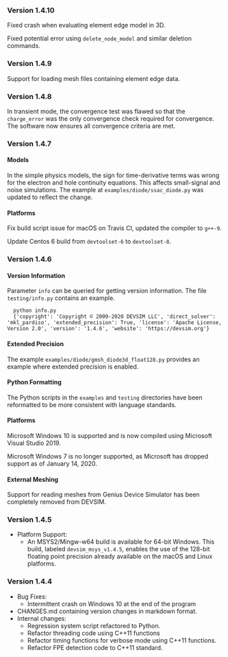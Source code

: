 
### Version 1.4.10

Fixed crash when evaluating element edge model in 3D.

Fixed potential error using ``delete_node_model`` and similar deletion commands.

### Version 1.4.9

Support for loading mesh files containing element edge data.

### Version 1.4.8

In transient mode, the convergence test was flawed so that the ``charge_error`` was the only convergence check required for convergence.  The software now ensures all convergence criteria are met.

### Version 1.4.7

#### Models

In the simple physics models, the sign for time-derivative terms was wrong for the electron and hole continuity equations.  This affects small-signal and noise simulations.  The example at ``examples/diode/ssac_diode.py`` was updated to reflect the change.

#### Platforms

Fix build script issue for macOS on Travis CI, updated the compiler to ``g++-9``.

Update Centos 6 build from ``devtoolset-6`` to ``devtoolset-8``.

### Version 1.4.6

#### Version Information

Parameter ``info`` can be queried for getting version information.  The file ``testing/info.py`` contains an example.

```
  python info.py
  {'copyright': 'Copyright © 2009-2020 DEVSIM LLC', 'direct_solver': 'mkl_pardiso', 'extended_precision': True, 'license': 'Apache License, Version 2.0', 'version': '1.4.6', 'website': 'https://devsim.org'}
```

#### Extended Precision

The example ``examples/diode/gmsh_diode3d_float128.py`` provides an example where extended precision is enabled.

#### Python Formatting

The Python scripts in the ``examples`` and ``testing`` directories have been reformatted to be more consistent with language standards.

#### Platforms

Microsoft Windows 10 is supported and is now compiled using Microsoft Visual Studio 2019.

Microsoft Windows 7 is no longer supported, as Microsoft has dropped support as of January 14, 2020.

#### External Meshing

Support for reading meshes from Genius Device Simulator has been completely removed from DEVSIM.


### Version 1.4.5

* Platform Support:
  * An MSYS2/Mingw-w64 build is available for 64-bit Windows.  This build, labeled ``devsim_msys_v1.4.5``, enables the use of the 128-bit floating point precision already available on the macOS and Linux platforms.

### Version 1.4.4

* Bug Fixes:
  * Intermittent crash on Windows 10 at the end of the program
* CHANGES.md containing version changes in markdown format.
* Internal changes:
  * Regression system script refactored to Python.
  * Refactor threading code using C++11 functions
  * Refactor timing functions for verbose mode using C++11 functions.
  * Refactor FPE detection code to C++11 standard.

